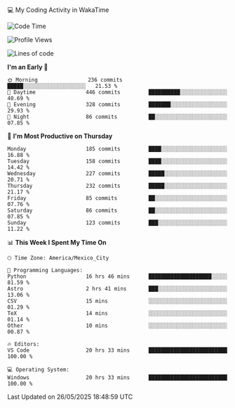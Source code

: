 💻 My Coding Activity in WakaTime
<!--START_SECTION:waka-->
![Code Time](http://img.shields.io/badge/Code%20Time-465%20hrs%2031%20mins-blue)

![Profile Views](http://img.shields.io/badge/Profile%20Views-0-blue)

![Lines of code](https://img.shields.io/badge/From%20Hello%20World%20I%27ve%20Written-2.2%20million%20lines%20of%20code-blue)

**I'm an Early 🐤** 

```text
🌞 Morning                236 commits         █████░░░░░░░░░░░░░░░░░░░░   21.53 % 
🌆 Daytime                446 commits         ██████████░░░░░░░░░░░░░░░   40.69 % 
🌃 Evening                328 commits         ███████░░░░░░░░░░░░░░░░░░   29.93 % 
🌙 Night                  86 commits          ██░░░░░░░░░░░░░░░░░░░░░░░   07.85 % 
```
📅 **I'm Most Productive on Thursday** 

```text
Monday                   185 commits         ████░░░░░░░░░░░░░░░░░░░░░   16.88 % 
Tuesday                  158 commits         ████░░░░░░░░░░░░░░░░░░░░░   14.42 % 
Wednesday                227 commits         █████░░░░░░░░░░░░░░░░░░░░   20.71 % 
Thursday                 232 commits         █████░░░░░░░░░░░░░░░░░░░░   21.17 % 
Friday                   85 commits          ██░░░░░░░░░░░░░░░░░░░░░░░   07.76 % 
Saturday                 86 commits          ██░░░░░░░░░░░░░░░░░░░░░░░   07.85 % 
Sunday                   123 commits         ███░░░░░░░░░░░░░░░░░░░░░░   11.22 % 
```


📊 **This Week I Spent My Time On** 

```text
🕑︎ Time Zone: America/Mexico_City

💬 Programming Languages: 
Python                   16 hrs 46 mins      ████████████████████░░░░░   81.59 % 
Astro                    2 hrs 41 mins       ███░░░░░░░░░░░░░░░░░░░░░░   13.06 % 
CSV                      15 mins             ░░░░░░░░░░░░░░░░░░░░░░░░░   01.29 % 
TeX                      14 mins             ░░░░░░░░░░░░░░░░░░░░░░░░░   01.14 % 
Other                    10 mins             ░░░░░░░░░░░░░░░░░░░░░░░░░   00.87 % 

🔥 Editors: 
VS Code                  20 hrs 33 mins      █████████████████████████   100.00 % 

💻 Operating System: 
Windows                  20 hrs 33 mins      █████████████████████████   100.00 % 
```


 Last Updated on 26/05/2025 18:48:59 UTC
<!--END_SECTION:waka-->
